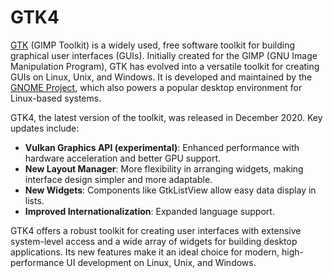 # GTK4

[GTK](https://www.gtk.org/) (GIMP Toolkit) is a widely used, free software toolkit for building graphical user
interfaces (GUIs). Initially created for the GIMP (GNU Image Manipulation Program), GTK has evolved into a versatile
toolkit for creating GUIs on Linux, Unix, and Windows. It is developed and maintained by
the [GNOME Project](https://www.gnome.org/), which also powers a popular desktop environment for Linux-based systems.

GTK4, the latest version of the toolkit, was released in December 2020. Key updates include:

- **Vulkan Graphics API (experimental)**: Enhanced performance with hardware acceleration and better GPU support.
- **New Layout Manager**: More flexibility in arranging widgets, making interface design simpler and more adaptable.
- **New Widgets**: Components like GtkListView allow easy data display in lists.
- **Improved Internationalization**: Expanded language support.

GTK4 offers a robust toolkit for creating user interfaces with extensive system-level access and a wide array of widgets
for building desktop applications. Its new features make it an ideal choice for modern, high-performance UI development
on Linux, Unix, and Windows.

